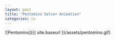 ```yaml
---
layout: post
title: "Pentomino Solver Animation"
categories: cs
---
```

![Pentomino]({{ site.baseurl }}/assets/pentomino.gif)              
